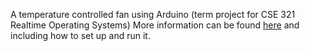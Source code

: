 A temperature controlled fan using Arduino (term project for CSE 321 Realtime Operating Systems)
More information can be found [here](https://drive.google.com/file/d/1AsUkZmdnFKCcXkQXdbvysnX4beam0b9Z/view?usp=sharing) and including how to set up and run it.
